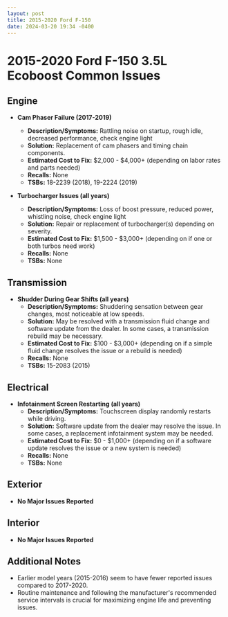 ```yaml
---
layout: post
title: 2015-2020 Ford F-150
date: 2024-03-20 19:34 -0400
---
```

# 2015-2020 Ford F-150 3.5L Ecoboost Common Issues

## Engine

- **Cam Phaser Failure (2017-2019)**
  - **Description/Symptoms:** Rattling noise on startup, rough idle, decreased performance, check engine light
  - **Solution:** Replacement of cam phasers and timing chain components.
  - **Estimated Cost to Fix:** $2,000 - $4,000+ (depending on labor rates and parts needed)
  - **Recalls:** None
  - **TSBs:** 18-2239 (2018), 19-2224 (2019)

- **Turbocharger Issues (all years)**
  - **Description/Symptoms:** Loss of boost pressure, reduced power, whistling noise, check engine light
  - **Solution:** Repair or replacement of turbocharger(s) depending on severity.
  - **Estimated Cost to Fix:** $1,500 - $3,000+ (depending on if one or both turbos need work)
  - **Recalls:** None
  - **TSBs:** None

## Transmission

- **Shudder During Gear Shifts (all years)**
  - **Description/Symptoms:** Shuddering sensation between gear changes, most noticeable at low speeds.
  - **Solution:** May be resolved with a transmission fluid change and software update from the dealer. In some cases, a transmission rebuild may be necessary.
  - **Estimated Cost to Fix:** $100 - $3,000+ (depending on if a simple fluid change resolves the issue or a rebuild is needed)
  - **Recalls:** None
  - **TSBs:** 15-2083 (2015)

## Electrical

- **Infotainment Screen Restarting (all years)**
  - **Description/Symptoms:** Touchscreen display randomly restarts while driving.
  - **Solution:** Software update from the dealer may resolve the issue. In some cases, a replacement infotainment system may be needed.
  - **Estimated Cost to Fix:** $0 - $1,000+ (depending on if a software update resolves the issue or a new system is needed)
  - **Recalls:** None
  - **TSBs:** None

## Exterior

- **No Major Issues Reported**

## Interior

- **No Major Issues Reported**

## Additional Notes

- Earlier model years (2015-2016) seem to have fewer reported issues compared to 2017-2020.
- Routine maintenance and following the manufacturer's recommended service intervals is crucial for maximizing engine life and preventing issues.
